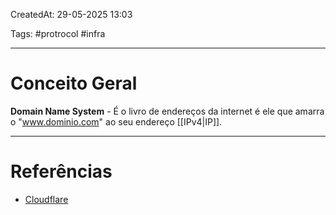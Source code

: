 CreatedAt: 29-05-2025 13:03

Tags: #protrocol #infra 

---
# Conceito Geral
**Domain Name System** - É o livro de endereços da internet é ele que amarra o "www.dominio.com" ao seu endereço [[IPv4|IP]].

---
# Referências
- [Cloudflare](https://www.cloudflare.com/pt-br/learning/dns/what-is-dns/)

